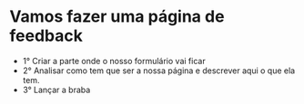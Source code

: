 # Vamos fazer uma página de feedback

- 1° Criar a parte onde o nosso formulário vai ficar
- 2° Analisar como tem que ser a nossa página e descrever aqui o que ela tem. 
- 3° Lançar a braba
